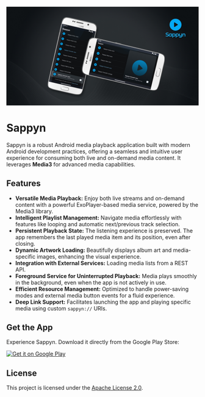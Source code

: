 ![UI Showcase](sappyn_ui_showcase.jpg)

# Sappyn

Sappyn is a robust Android media playback application built with modern Android development practices, offering a seamless and intuitive user experience for consuming both live and on-demand media content. It leverages **Media3** for advanced media capabilities.

## Features

* **Versatile Media Playback:** Enjoy both live streams and on-demand content with a powerful ExoPlayer-based media service, powered by the Media3 library.
* **Intelligent Playlist Management:** Navigate media effortlessly with features like looping and automatic next/previous track selection.
* **Persistent Playback State:** The listening experience is preserved. The app remembers the last played media item and its position, even after closing.
* **Dynamic Artwork Loading:** Beautifully displays album art and media-specific images, enhancing the visual experience.
* **Integration with External Services:** Loading media lists from a REST API.
* **Foreground Service for Uninterrupted Playback:** Media plays smoothly in the background, even when the app is not actively in use.
* **Efficient Resource Management:** Optimized to handle power-saving modes and external media button events for a fluid experience.
* **Deep Link Support:** Facilitates launching the app and playing specific media using custom `sappyn://` URIs.

## Get the App

Experience Sappyn. Download it directly from the Google Play Store:

<a href="https://play.google.com/store/apps/details?id=com.arnnalddo.sappyn" target="_blank" title="Get it on Google Play"><img src="https://play.google.com/intl/en_us/badges/static/images/badges/en_badge_web_generic.png" alt="Get it on Google Play" height="60"/></a>

## License

This project is licensed under the [Apache License 2.0](LICENSE).